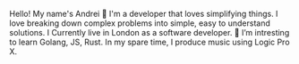 



Hello! My name's Andrei 👋
I'm a developer that loves simplifying things. 
I love breaking down complex problems into simple, easy to understand solutions. 
I Currently live in London as a software developer. 🌱 I’m intresting to learn Golang, JS, Rust. In my spare time, I produce music using Logic Pro X.


<!---
AndreiLondon/AndreiLondon is a ✨ special ✨ repository because its `README.md` (this file) appears on your GitHub profile.
You can click the Preview link to take a look at your changes.
--->
